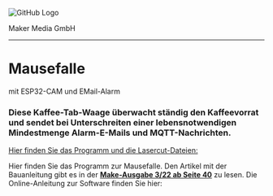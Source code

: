 ![GitHub Logo](http://www.heise.de/make/icons/make_logo.png)

Maker Media GmbH
*** 

# Mausefalle
mit ESP32-CAM und EMail-Alarm

### Diese Kaffee-Tab-Waage überwacht ständig den Kaffeevorrat und sendet bei Unterschreiten einer lebensnotwendigen Mindestmenge Alarm-E-Mails und MQTT-Nachrichten.

[Hier finden Sie das Programm und die Lasercut-Dateien: ](https://github.com/WingIdeeLab/CoffeeGuard)

Hier finden Sie das Programm zur Mausefalle. 
Den Artikel mit der Bauanleitung gibt es in der **[Make-Ausgabe 3/22 ab Seite 40](https://www.heise.de/select/make/2022/3/2205311170134682868)** zu lesen. 
Die Online-Anleitung zur Software finden Sie hier: 


